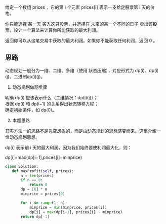 给定一个数组 prices ，它的第 i 个元素 prices[i] 表示一支给定股票第 i 天的价格。

你只能选择 某一天 买入这只股票，并选择在 未来的某一个不同的日子 卖出该股票。设计一个算法来计算你所能获取的最大利润。

返回你可以从这笔交易中获取的最大利润。如果你不能获取任何利润，返回 0 。

## 思路
动态规划一般分为一维、二维、多维（使用 状态压缩），对应形式为 dp(i)、dp(i)(j)、二进制dp(i)(j)。

1. 动态规划做题步骤

明确 dp(i) 应该表示什么（二维情况：dp(i)(j)）；  
根据 dp(i) 和 dp(i−1) 的关系得出状态转移方程；   
确定初始条件，如 dp(0)。   

2. 本题思路

其实方法一的思路不是凭空想象的，而是由动态规划的思想演变而来。这里介绍一维动态规划思想。

dp[i] 表示前 i 天的最大利润，因为我们始终要使利润最大化，则：

dp[i]=max(dp[i−1],prices[i]−minprice)


 ```py
class Solution:
    def maxProfit(self, prices):
        n = len(prices)
        if n == 0:
            return 0
        dp = [0] * n
        minprice = prices[0]

        for i in range(1, n):
            minprice = min(minprice, prices[i])
            dp[i] = max(dp[i-1], prices[i] - minprice)
        return dp[-1]
 ```